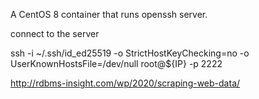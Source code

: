 A CentOS 8 container that runs openssh server.

connect to the server

ssh -i ~/.ssh/id_ed25519 -o StrictHostKeyChecking=no -o UserKnownHostsFile=/dev/null root@${IP} -p 2222

http://rdbms-insight.com/wp/2020/scraping-web-data/
